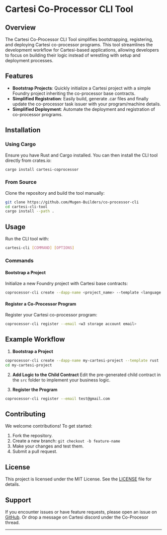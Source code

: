 # Cartesi Co-Processor CLI Tool

## Overview

The Cartesi Co-Processor CLI Tool simplifies bootstrapping, registering, and deploying Cartesi co-processor programs. This tool streamlines the development workflow for Cartesi-based applications, allowing developers to focus on building their logic instead of wrestling with setup and deployment processes.

## Features

- **Bootstrap Projects**: Quickly initialize a Cartesi project with a simple Foundry project inheriting the co-processor base contracts.
- **Simplified Registration**: Easily build, generate .car files and finally update the co-processor task issuer with your program/machine details.
- **Simplified Deployment**: Automate the deployment and registration of co-processor programs.

## Installation

### Using Cargo

Ensure you have Rust and Cargo installed. You can then install the CLI tool directly from crates.io:

```bash
cargo install cartesi-coprocessor
```

### From Source

Clone the repository and build the tool manually:

```bash
git clone https://github.com/Mugen-Builders/co-processor-cli
cd cartesi-cli-tool
cargo install --path .
```

## Usage

Run the CLI tool with:

```bash
cartesi-cli [COMMAND] [OPTIONS]
```

### Commands

#### Bootstrap a Project

Initialize a new Foundry project with Cartesi base contracts:

```bash
coprocessor-cli create --dapp-name <project_name> --template <language template>
```

#### Register a Co-Processor Program

Register your Cartesi co-processor program:

```bash
coprocessor-cli register --email <w3 storage account email>
```

## Example Workflow

1. **Bootstrap a Project**

```bash
coprocessor-cli create --dapp-name my-cartesi-project --template rust
cd my-cartesi-project
```

2. **Add Logic to the Child Contract**
   Edit the pre-generated child contract in the `src` folder to implement your business logic.

3. **Register the Program**

```bash
coprocessor-cli register --email test@gmail.com
```

## Contributing

We welcome contributions! To get started:

1. Fork the repository.
2. Create a new branch: `git checkout -b feature-name`
3. Make your changes and test them.
4. Submit a pull request.

## License

This project is licensed under the MIT License. See the [LICENSE](./LICENSE) file for details.

## Support

If you encounter issues or have feature requests, please open an issue on [GitHub](https://github.com/Mugen-Builders/co-processor-cli/issues).
Or drop a message on Cartesi discord under the Co-Procesor thread.

---
